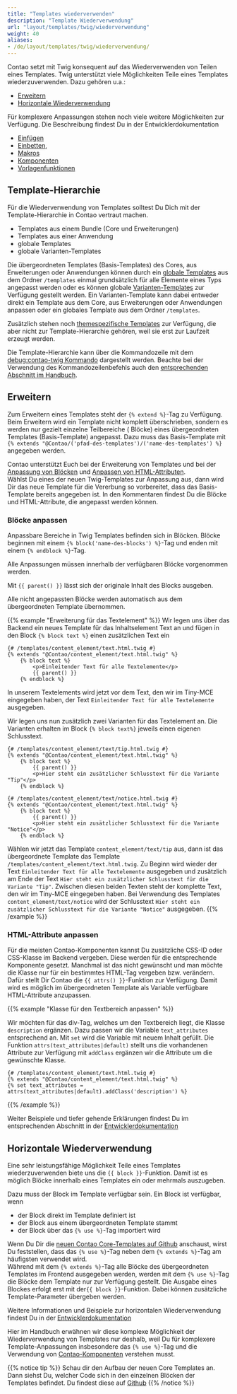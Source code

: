 ```yaml
---
title: "Templates wiederverwenden"
description: "Template Wiederverwendung"
url: "layout/templates/twig/wiederverwendung"
weight: 40
aliases:
- /de/layout/templates/twig/wiederverwendung/
---
```


Contao setzt mit Twig konsequent auf das Wiederverwenden von Teilen eines Templates. Twig unterstützt viele
Möglichkeiten Teile eines Templates wiederzuverwenden. Dazu gehören u.a.:
* [Erweitern](#erweitern)
* [Horizontale Wiederverwendung](#horizontale-wiederverwendung)

Für komplexere Anpassungen stehen noch viele weitere Möglichkeiten zur Verfügung. Die Beschreibung findest Du in der
Entwicklerdokumentation

* [Einfügen](https://docs.contao.org/dev/framework/templates/creating-templates/#includes)
* [Einbetten](https://docs.contao.org/dev/framework/templates/creating-templates/#embeds),
* [Makros](https://docs.contao.org/dev/framework/templates/creating-templates/#macros)
* [Komponenten](https://docs.contao.org/dev/framework/templates/creating-templates/#contao-components)
* [Vorlagenfunktionen](https://docs.contao.org/dev/framework/templates/creating-templates/#template-features)

## Template-Hierarchie

Für die Wiederverwendung von Templates solltest Du Dich mit der Template-Hierarchie in Contao vertraut
machen.

* Templates aus einem Bundle (Core und Erweiterungen)
* Templates aus einer Anwendung
* globale Templates
* globale Varianten-Templates

Die übergeordneten Templates (Basis-Templates) des Cores, aus Erweiterungen oder Anwendungen können durch ein
[globale Templates](../verwaltung/#globale-templates) aus dem Ordner `/templates` einmal grundsätzlich für alle Elemente
eines Typs angepasst werden
oder es können globale [Varianten-Templates](../verwaltung/#globale-varianten-templates) zur Verfügung gestellt
werden. Ein Varianten-Template kann dabei entweder direkt ein Template
aus dem Core, aus Erweiterungen oder Anwendungen anpassen oder ein globales Template aus dem Ordner `/templates`.

Zusätzlich stehen noch [themespezifische Templates](../verwaltung/#themespezifische-templates) zur Verfügung, die aber
nicht zur Template-Hierarchie gehören, weil sie erst zur Laufzeit erzeugt werden.

Die Template-Hierarchie kann über die Kommandozeile mit
dem [debug:contao-twig Kommando](https://docs.contao.org/dev/framework/templates/debugging/#debug-contao-twig-command)
dargestellt werden.
Beachte bei der Verwendung des Kommandozeilenbefehls auch den [entsprechenden Abschnitt im Handbuch](/de//cli).

## Erweitern

Zum Erweitern eines Templates steht der `{% extend %}`-Tag zu Verfügung.<br>
Beim Erweitern wird ein Template nicht komplett überschrieben, sondern es werden nur gezielt einzelne Teilbereiche (
Blöcke)
eines übergeordneten Templates (Basis-Template) angepasst.
Dazu muss das Basis-Template mit `{% extends "@Contao/('pfad-des-templates')/('name-des-templates') %}`
angegeben werden.

Contao unterstützt Euch bei der Erweiterung von Templates und bei der [Anpassung von Blöcken](#blöcke-anpassen) und
[Anpassen von HTML-Attributen](#html-attribute-anpassen).<br>
Wählst Du eines der neuen Twig-Templates zur Anpassung aus, dann wird Dir das neue Template für die Vererbung so
vorbereitet, dass das Basis-Template bereits angegeben ist. In den Kommentaren findest Du die Blöcke und
HTML-Attribute, die angepasst werden können.

### Blöcke anpassen

Anpassbare Bereiche in Twig Templates befinden sich in Blöcken. Blöcke beginnen mit einem  `{% block('name-des-blocks')
%}`-Tag und enden mit einem `{% endblock %}`-Tag.

Alle Anpassungen müssen innerhalb der verfügbaren Blöcke vorgenommen werden.

Mit `{{ parent() }}` lässt sich der originale Inhalt des Blocks ausgeben.

Alle nicht angepassten Blöcke werden automatisch aus dem übergeordneten Template übernommen.

{{% example "Erweiterung für das Textelement" %}}
Wir legen uns über das Backend ein neues Template für das Inhaltselement Text an und fügen in den Block `{% block text
%}`
einen zusätzlichen Text ein

```twig
{# /templates/content_element/text.html.twig #}
{% extends "@Contao/content_element/text.html.twig" %}
    {% block text %}
        <p>Einleitender Text für alle Textelemente</p>
        {{ parent() }}
    {% endblock %}
```
In unserem Textelements wird jetzt vor dem Text, den wir im Tiny-MCE eingegeben haben, der Text `Einleitender Text
für alle Textelemente` ausgegeben.

Wir legen uns nun zusätzlich zwei Varianten für das Textelement an. Die Varianten erhalten im Block `{% block text%}`
jeweils einen eigenen Schlusstext.
```twig
{# /templates/content_element/text/tip.html.twig #}
{% extends "@Contao/content_element/text.html.twig" %}
    {% block text %}
        {{ parent() }}
        <p>Hier steht ein zusätzlicher Schlusstext für die Variante "Tip"</p>
    {% endblock %}
```

```twig
{# /templates/content_element/text/notice.html.twig #}
{% extends "@Contao/content_element/text.html.twig" %}
    {% block text %}
        {{ parent() }}
        <p>Hier steht ein zusätzlicher Schlusstext für die Variante "Notice"</p>
    {% endblock %}
```

Wählen wir jetzt das Template `content_element/text/tip` aus, dann ist das übergeordnete Template das Template  
`/templates/content_element/text.html.twig`.
Zu Beginn wird wieder der Text `Einleitender Text für alle Textelemente` ausgegeben und zusätzlich am Ende der
Text `Hier steht ein zusätzlicher Schlusstext für die Variante "Tip"`. Zwischen diesen beiden Texten steht der komplette
Text, den wir im Tiny-MCE eingegeben haben.
Bei Verwendung des Templates `content_element/text/notice` wird der Schlusstext `Hier steht ein zusätzlicher
Schlusstext für die Variante "Notice"` ausgegeben.
{{% /example %}}

### HTML-Attribute anpassen

Für die meisten Contao-Komponenten kannst Du zusätzliche CSS-ID oder CSS-Klasse im Backend vergeben.
Diese werden für die entsprechende Komponente gesetzt. Manchmal ist das nicht gewünscht und man möchte die Klasse
nur für ein bestimmtes HTML-Tag vergeben bzw. verändern.<br>
Dafür stellt Dir Contao die `{{ attrs() }}`-Funktion zur Verfügung. Damit wird es möglich im übergeordneten Template
als Variable verfügbare HTML-Attribute anzupassen.

{{% example "Klasse für den Textbereich anpassen" %}}

Wir möchten für das div-Tag, welches um den Textbereich liegt, die Klasse `description` ergänzen. Dazu passen wir die
Variable `text_attributes` entsprechend an. Mit `set` wird die Variable mit neuem Inhalt gefüllt. Die
Funktion `attrs(text_attributes|default)`
stellt uns die vorhandenen Attribute zur Verfügung mit `addClass` ergänzen wir die Attribute um die gewünschte Klasse.
```twig
{# /templates/content_element/text.html.twig #}
{% extends "@Contao/content_element/text.html.twig" %}
{% set text_attributes = attrs(text_attributes|default).addClass('description') %}
```
{{% /example %}}

Weiter Beispiele und tiefer gehende Erklärungen findest Du im entsprechenden Abschnitt in
der [Entwicklerdokumentation](https://docs.contao.org/dev/framework/templates/creating-templates/#html-attributes)

## Horizontale Wiederverwendung

Eine sehr leistungsfähige Möglichkeit Teile eines Templates wiederzuverwenden biete uns die  `{{ block }}`-Funktion.
Damit ist es möglich Blöcke innerhalb eines Templates ein oder mehrmals auszugeben.

Dazu muss der Block im Template verfügbar sein. Ein Block ist verfügbar, wenn
* der Block direkt im Template definiert ist
* der Block aus einem übergeordneten Template stammt
* der Block über das `{% use %}`-Tag importiert wird

Wenn Du Dir
die [neuen Contao Core-Templates auf Github](https://github.com/contao/contao/tree/5.x/core-bundle/contao/templates/_new)
anschaust, wirst Du feststellen, dass das `{% use %}`-Tag neben dem `{% extends %}`-Tag am häufigsten verwendet wird.
<br>
Während mit dem `{% extends %}`-Tag alle Blöcke des übergeordneten Templates im Frontend ausgegeben werden, werden mit
dem `{% use %}`-Tag die Blöcke dem Template nur zur Verfügung gestellt. Die Ausgabe eines Blockes erfolgt erst mit
der`{{ block }}`-Funktion.
Dabei können zusätzliche Template-Parameter übergeben werden.

Weitere Informationen und Beispiele zur horizontalen Wiederverwendung findest Du in der
[Entwicklerdokumentation](https://docs.contao.org/dev/framework/templates/creating-templates/#horizontal-reuse)

Hier im Handbuch erwähnen wir diese komplexe Möglichkeit der Wiederverwendung von Templates nur deshalb, weil Du
für komplexere Template-Anpassungen insbesondere das `{% use %}`-Tag und die Verwendung
von [Contao-Komponenten](https://docs.contao.org/dev/framework/templates/creating-templates/#contao-components)
verstehen musst.

{{% notice tip %}}
Schau dir den Aufbau der neuen Core Templates an. Dann siehst Du, welcher Code sich in den einzelnen Blöcken der  
Templates befindet. Du findest diese
auf [Github](https://github.com/contao/contao/tree/5.x/core-bundle/contao/templates/_new)
{{% /notice %}}
